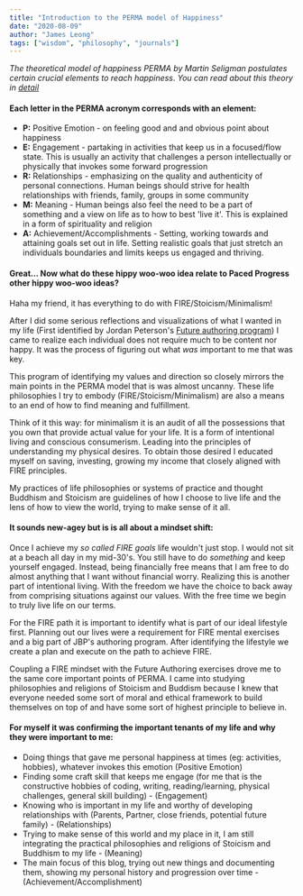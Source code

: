 ```yaml
---
title: "Introduction to the PERMA model of Happiness"
date: "2020-08-09"
author: "James Leong"
tags: ["wisdom", "philosophy", "journals"]
---
```


_The theoretical model of happiness PERMA by Martin Seligman postulates certain crucial elements to reach happiness_. _You can read about this theory in [detail](https://positivepsychology.com/perma-model/)_

#### Each letter in the PERMA acronym corresponds with an element:

- **P:** Positive Emotion - on feeling good and and obvious point about happiness
- **E:** Engagement - partaking in activities that keep us in a focused/flow state. This is usually an activity that challenges a person intellectually or physically that invokes some forward progression
- **R:** Relationships - emphasizing on the quality and authenticity of personal connections. Human beings should strive for health relationships with friends, family, groups in some community
- **M:** Meaning - Human beings also feel the need to be a part of something and a view on life as to how to best 'live it'. This is explained in a form of spirituality and religion
- **A:** Achievement/Accomplishments - Setting, working towards and attaining goals set out in life. Setting realistic goals that just stretch an individuals boundaries and limits keeps us engaged and thriving.

#### Great... Now what do these hippy woo-woo idea relate to Paced Progress other hippy woo-woo ideas?

Haha my friend, it has everything to do with FIRE/Stoicism/Minimalism!

After I did some serious reflections and visualizations of what I wanted in my life (First identified by Jordan Peterson's [Future authoring program](https://www.selfauthoring.com/future-authoring)) I came to realize each individual does not require much to be content nor happy. It was the process of figuring out what _was_ important to me that was key.

This program of identifying my values and direction so closely mirrors the main points in the PERMA model that is was almost uncanny. These life philosophies I try to embody (FIRE/Stoicism/Minimalism) are also a means to an end of how to find meaning and fulfillment.

Think of it this way: for minimalism it is an audit of all the possessions that you own that provide actual value for your life. It is a form of intentional living and conscious consumerism. Leading into the principles of understanding my physical desires. To obtain those desired I educated myself on saving, investing, growing my income that closely aligned with FIRE principles.

My practices of life philosophies or systems of practice and thought Buddhism and Stoicism are guidelines of how I choose to live life and the lens of how to view the world, trying to make sense of it all.

#### It sounds new-agey but is is all about a mindset shift:

Once I achieve my _so called FIRE goals_ life wouldn't just stop. I would not sit at a beach all day in my mid-30's. You still have to do _something_ and keep yourself engaged. Instead, being financially free means that I am free to do almost anything that I want without financial worry. Realizing this is another part of intentional living. With the freedom we have the choice to back away from comprising situations against our values. With the free time we begin to truly live life on our terms.

For the FIRE path it is important to identify what is part of our ideal lifestyle first. Planning out our lives were a requirement for FIRE mental exercises and a big part of JBP's authoring program. After identifying the lifestyle we create a plan and execute on the path to achieve FIRE.

Coupling a FIRE mindset with the Future Authoring exercises drove me to the same core important points of PERMA. I came into studying philosophies and religions of Stoicism and Buddism because I knew that everyone needed some sort of moral and ethical framework to build themselves on top of and have some sort of highest principle to believe in.

#### For myself it was confirming the important tenants of my life and why they were important to me:

- Doing things that gave me personal happiness at times (eg: activities, hobbies), whatever invokes this emotion (Positive Emotion)
- Finding some craft skill that keeps me engage (for me that is the constructive hobbies of coding, writing, reading/learning, physical challenges, general skill building) - (Engagement)
- Knowing who is important in my life and worthy of developing relationships with (Parents, Partner, close friends, potential future family) - (Relationships)
- Trying to make sense of this world and my place in it, I am still integrating the practical philosophies and religions of Stoicism and Buddhism to my life - (Meaning)
- The main focus of this blog, trying out new things and documenting them, showing my personal history and progression over time - (Achievement/Accomplishment)
